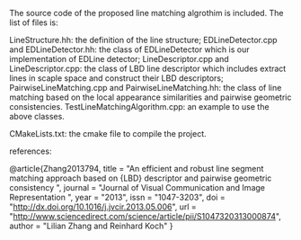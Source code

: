 The source code of the proposed line matching algrothim is  included. The list of files is:

LineStructure.hh: the definition of the line structure;
EDLineDetector.cpp and EDLineDetector.hh: the class of EDLineDetector which is our implementation of EDLine detector;
LineDescriptor.cpp and LineDescriptor.cpp: the class of LBD line descriptor which includes extract lines in scaple space and construct their LBD descriptors;
PairwiseLineMatching.cpp and PairwiseLineMatching.hh: the class of line matching based on the local appearance similarities and pairwise geometric consistencies.
TestLineMatchingAlgorithm.cpp: an example to use the above classes.

CMakeLists.txt: the cmake file to compile the project.

references:

@article{Zhang2013794,
title = "An efficient and robust line segment matching approach based on \{LBD\} descriptor and pairwise geometric consistency ",
journal = "Journal of Visual Communication and Image Representation ",
year = "2013",
issn = "1047-3203",
doi = "http://dx.doi.org/10.1016/j.jvcir.2013.05.006",
url = "http://www.sciencedirect.com/science/article/pii/S1047320313000874",
author = "Lilian Zhang and Reinhard Koch"
}


